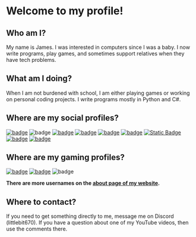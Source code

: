 # Welcome to my profile!

## Who am I?
My name is James. I was interested in computers since I was a baby. I now write programs, play games, and sometimes support relatives when they have tech problems.
## What am I doing?
When I am not burdened with school, I am either playing games or working on personal coding projects.
I write programs mostly in Python and C#.
## Where are my social profiles?
[![badge](https://img.shields.io/badge/discord_server-LittlePlace-5685f2?style=flat&logo=discord&logoColor=white)](https://littlebitstudios.com/discord)
![badge](https://img.shields.io/badge/discord_name-littlebit670-5685f2?style=flat&logo=discord&logoColor=white)
[![badge](https://img.shields.io/badge/youtube-@littlebit670-ff0000?style=flat&logo=youtube&logoColor=white)](https://youtube.com/@littlebit670)
[![badge](https://img.shields.io/badge/twitter-@littlebit670-blue?style=flat&logo=twitter&logoColor=white)](https://twitter.com/littlebit670)
[![badge](https://img.shields.io/badge/meta_threads-@littlebit672-black?style=flat&logo=threads&logoColor=white)](https://threads.net/@littlebit672)
[![badge](https://img.shields.io/badge/instagram-@littlebit672-purple?style=flat&logo=instagram&logoColor=white)](https://instagram.com/littlebit672)
[![Static Badge](https://img.shields.io/badge/fediverse-%40littlebit670%40mastodon.social-blue?style=flat&logo=activitypub&logoColor=white)](https://mastodon.social/@littlebit670)
[![badge](https://img.shields.io/badge/matrix_DM-@littlebit670:matrix.org-white?style=flat&logo=matrix&logoColor=white)](https://matrix.to/#/@littlebit670:matrix.org)
[![badge](https://img.shields.io/badge/matrix_space-%23littleplace:matrix.org-white?style=flat&logo=matrix&logoColor=white)](https://matrix.to/#/#littleplace:matrix.org)
## Where are my gaming profiles?
[![badge](https://img.shields.io/badge/roblox-littlebit672-ff0000?style=flat&logo=roblox&logoColor=white)](https://roblox.com/users/64603869/profile)
[![badge](https://img.shields.io/badge/steam-LittleBit-navy?style=flat&logo=steam&logoColor=white)](https://steamcommunity.com/id/littlebit670)
![badge](https://img.shields.io/badge/xbox-LittleBit670-green?style=flat&logo=xbox&logoColor=white)

**There are more usernames on the [about page of my website](https://littlebitstudios.com/aboutme.html).**
## Where to contact?
If you need to get something directly to me, message me on Discord (littlebit670). If you have a question about one of my YouTube videos, then use the comments there.
